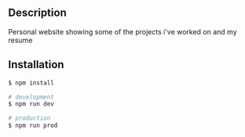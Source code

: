 ## Description

Personal website showing some of the projects i've worked on and my resume

## Installation

```bash
$ npm install
```

```bash
# development
$ npm run dev

# production
$ npm run prod
```
